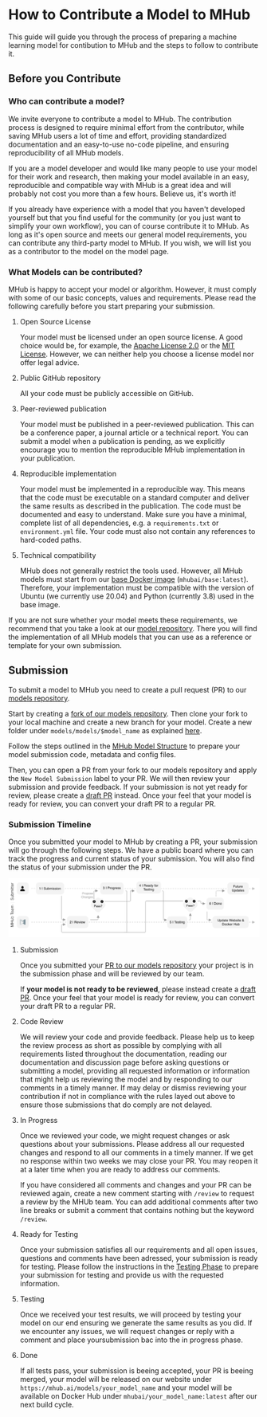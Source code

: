 # How to Contribute a Model to MHub

This guide will guide you through the process of preparing a machine learning model for contibution to MHub and the steps to follow to contribute it.

## Before you Contribute

### Who can contribute a model?

We invite everyone to contribute a model to MHub. The contribution process is designed to require minimal effort from the contributor, while saving MHub users a lot of time and effort, providing standardized documentation and an easy-to-use no-code pipeline, and ensuring reproducibility of all MHub models.

If you are a model developer and would like many people to use your model for their work and research, then making your model available in an easy, reproducible and compatible way with MHub is a great idea and will probably not cost you more than a few hours. Believe us, it's worth it!

If you already have experience with a model that you haven't developed yourself but that you find useful for the community (or you just want to simplify your own workflow), you can of course contribute it to MHub. As long as it's open source and meets our general model requirements, you can contribute any third-party model to MHub. If you wish, we will list you as a contributor to the model on the model page.

### What Models can be contributed?

MHub is happy to accept your model or algorithm. However, it must comply with some of our basic concepts, values and requirements. Please read the following carefully before you start preparing your submission.

1. Open Source License

    Your model must be licensed under an open source license. A good choice would be, for example, the [Apache License 2.0](https://www.apache.org/licenses/LICENSE-2.0) or the [MIT License](https://opensource.org/licenses/MIT). However, we can neither help you choose a license model nor offer legal advice.

2. Public GitHub repository

    All your code must be publicly accessible on GitHub.

3. Peer-reviewed publication

    Your model must be published in a peer-reviewed publication. This can be a conference paper, a journal article or a technical report. You can submit a model when a publication is pending, as we explicitly encourage you to mention the reproducible MHub implementation in your publication.

4. Reproducible implementation

    Your model must be implemented in a reproducible way. This means that the code must be executable on a standard computer and deliver the same results as described in the publication. The code must be documented and easy to understand. Make sure you have a minimal, complete list of all dependencies, e.g. a `requirements.txt` or `environment.yml` file. Your code must also not contain any references to hard-coded paths.

5. Technical compatibility

    MHub does not generally restrict the tools used. However, all MHub models must start from our [base Docker image](https://github.com/MHubAI/models/blob/main/base/dockerfiles/Dockerfile) (`mhubai/base:latest`). Therefore, your implementation must be compatible with the version of Ubuntu (we currently use 20.04) and Python (currently 3.8) used in the base image.

If you are not sure whether your model meets these requirements, we recommend that you take a look at our [model repository](https://github.com/MHubAI/models/tree/main/models). There you will find the implementation of all MHub models that you can use as a reference or template for your own submission.

## Submission

To submit a model to MHub you need to create a pull request (PR) to our [models repository](https://github.com/MHubAI/models/pulls).

Start by creating a [fork of our models repository](https://github.com/MHubAI/models/fork). Then clone your fork to your local machine and create a new branch for your model. Create a new folder under `models/models/$model_name` as explained [here](../mhub_models/model_folder_structure.md#model-folder-structure).

Follow the steps outlined in the [MHub Model Structure](../mhub_models/model_folder_structure.md) to prepare your model submission code, metadata and config files.

Then, you can open a PR from your fork to our models repository and apply the `New Model Submission` label to your PR. We will then review your submission and provide feedback. If your submission is not yet ready for review, please create a [draft PR](https://github.blog/2019-02-14-introducing-draft-pull-requests/) instead. Once your feel that your model is ready for review, you can convert your draft PR to a regular PR.

### Submission Timeline

Once you submitted your model to MHub by creating a PR, your submission will go through the following steps.
We have a public board where you can track the progress and current status of your submission. You will also find the status of your submission under the PR.

![Submission Sequence Diagram](../figures/submission_sequence_diagram.png)

1. Submission

    Once you submitted your [PR to our models repository](https://github.com/MHubAI/models/pulls) your project is in the submission phase and will be reviewed by our team.

    If **your model is not ready to be reviewed**, please instead create a [draft PR](https://github.blog/2019-02-14-introducing-draft-pull-requests/). Once your feel that your model is ready for review, you can convert your draft PR to a regular PR.

2. Code Review

    We will review your code and provide feedback. Please help us to keep the review process as short as possible by complying with all requirements listed throughout the documentation, reading our documentation and discussion page before asking questions or submitting a model, providing all requested information or information that  might help us reviewing the model and by responding to our comments in a timely manner. If may delay or dismiss reviewing your contribution if not in compliance with the rules layed out above to ensure those submissions that do comply are not delayed.

3. In Progress

    Once we reviewed your code, we might request changes or ask questions about your submissions. Please address all our requested changes  and respond to all our  comments in a timely manner. If we get no response within two weeks we may close your PR. You may reopen it at a later time when you are ready to address our comments.

    If you have considered all comments and changes and your PR can be reviewed again, create a new comment starting with `/review` to request a review by the MHUb team. You can add additional comments after two line breaks or submit a comment that contains nothing but the keyword `/review`.

4. Ready for Testing

    Once your submission satisfies all our requirements and all open issues, questions and comments have been adressed, your submission is ready for testing. Please follow the instructions in the [Testing Phase](../mhub_contribution/testing_phase.md) to prepare your submission for testing and provide us with the requested information.

5. Testing

    Once we received your test results, we will proceed by testing your model on our end ensuring we generate the same results as you did. If we encounter any issues, we will request changes or reply with a comment and place yoursubmission bac into the in progress phase.

6. Done

    If all tests pass, your submission is beeing accepted, your PR is beeing merged, your model will be released on our website under `https://mhub.ai/models/your_model_name` and your model will be available on Docker Hub under `mhubai/your_model_name:latest` after our next build cycle.

